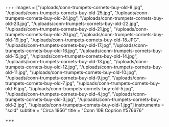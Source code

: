 +++
images = ["/uploads/conn-trumpets-cornets-buy-old-8.jpg", "/uploads/conn-trumpets-cornets-buy-old-25.jpg", "/uploads/conn-trumpets-cornets-buy-old-24.jpg", "/uploads/conn-trumpets-cornets-buy-old-23.jpg", "/uploads/conn-trumpets-cornets-buy-old-22.jpg", "/uploads/conn-trumpets-cornets-buy-old-21.jpg", "/uploads/conn-trumpets-cornets-buy-old-20.jpg", "/uploads/conn-trumpets-cornets-buy-old-19.jpg", "/uploads/conn-trumpets-cornets-buy-old-18.JPG", "/uploads/conn-trumpets-cornets-buy-old-17.jpg", "/uploads/conn-trumpets-cornets-buy-old-16.jpg", "/uploads/conn-trumpets-cornets-buy-old-15.jpg", "/uploads/conn-trumpets-cornets-buy-old-14.jpg", "/uploads/conn-trumpets-cornets-buy-old-13.jpg", "/uploads/conn-trumpets-cornets-buy-old-12.jpg", "/uploads/conn-trumpets-cornets-buy-old-11.jpg", "/uploads/conn-trumpets-cornets-buy-old-10.jpg", "/uploads/conn-trumpets-cornets-buy-old-9.jpg", "/uploads/conn-trumpets-cornets-buy-old-7.jpg", "/uploads/conn-trumpets-cornets-buy-old-6.jpg", "/uploads/conn-trumpets-cornets-buy-old-5.jpg", "/uploads/conn-trumpets-cornets-buy-old-4.jpg", "/uploads/conn-trumpets-cornets-buy-old-3.jpg", "/uploads/conn-trumpets-cornets-buy-old-2.jpg", "/uploads/conn-trumpets-cornets-buy-old-1.jpg"]
instruments = "sold"
subtitle = "Circa 1956"
title = "Conn 10B  Coprion #576676"

+++
